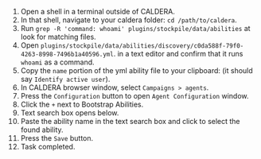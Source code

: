 1. Open a shell in a terminal outside of CALDERA.
1. In that shell, navigate to your caldera folder: `cd /path/to/caldera`.
1. Run `grep -R 'command: whoami' plugins/stockpile/data/abilities` at look for matching files.
1. Open `plugins/stockpile/data/abilities/discovery/c0da588f-79f0-4263-8998-7496b1a40596.yml`.
  in a text editor and confirm that it runs `whoami` as a command.
1. Copy the `name` portion of the yml ability file to your clipboard: (it should say `Identify active user`).
1. In CALDERA browser window, select `Campaigns > agents`.
1. Press the `Configuration` button to open `Agent Configuration` window.
1. Click the `+` next to Bootstrap Abilities.
1. Text search box opens below.
1. Paste the ability name in the text search box and click to select the found ability.
1. Press the `Save` button.
1. Task completed.